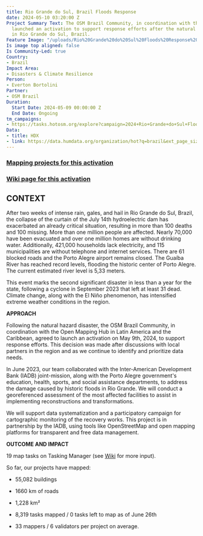 ```yaml
---
title: Rio Grande do Sul, Brazil Floods Response
date: 2024-05-10 03:20:00 Z
Project Summary Text: The OSM Brazil Community, in coordination with the LAC Hub,
  launched an activation to support response efforts after the natural hazard disaster
  in Rio Grande do Sul, Brazil.
Feature Image: "/uploads/Rio%20Grande%20do%20Sul%20Floods%20Response%20in%20Brazil.jpg"
Is image top aligned: false
Is Community-Led: true
Country:
- Brazil
Impact Area:
- Disasters & Climate Resilience
Person:
- Everton Bortolini
Partner:
- OSM Brazil
Duration:
  Start Date: 2024-05-09 00:00:00 Z
  End Date: Ongoing
tm_campaigns:
- https://tasks.hotosm.org/explore?campaign=2024+Rio+Grande+do+Sul+Floods
Data:
- title: HDX
- link: https://data.humdata.org/organization/hot?q=brazil&ext_page_size=25
---
```


### [Mapping projects for this activation](https://tasks.hotosm.org/explore?campaign=2024\+Rio\+Grande\+do\+Sul\+Floods)

### [Wiki page for this activation](https://wiki.openstreetmap.org/wiki/2024_Rio_Grande_do_Sul_Floods)

## CONTEXT

After two weeks of intense rain, gales, and hail in Rio Grande do Sul, Brazil, the collapse of the curtain of the July 14th hydroelectric dam has exacerbated an already critical situation, resulting in more than 100  deaths and 100 missing. More than one million people are affected. Nearly 70,000 have been evacuated and over one million homes are without drinking water. Additionally, 421,000 households lack electricity, and 115 municipalities are without telephone and internet services. There are 61 blocked roads and the Porto Alegre airport remains closed. The Guaíba River has reached record levels, flooding the historic center of Porto Alegre. The current estimated river level is 5,33 meters.

This event marks the second significant disaster in less than a year for the state, following a cyclone in September 2023 that left at least 31 dead. Climate change, along with the El Niño phenomenon, has intensified extreme weather conditions in the region.

**APPROACH**

Following the natural hazard disaster, the OSM Brazil Community, in coordination with the Open Mapping Hub in Latin America and the Caribbean, agreed to launch an activation on May 9th, 2024, to support response efforts. This decision was made after discussions with local partners in the region and as we continue to identify and prioritize data needs.

In June 2023, our team collaborated with the Inter-American Development Bank (IADB) joint-mission, along with the Porto Alegre government's education, health, sports, and social assistance departments, to address the damage caused by historic floods in Rio Grande. We will conduct a georeferenced assessment of the most affected facilities to assist in implementing reconstructions and transformations.

We will support data systematization and a participatory campaign for cartographic monitoring of the recovery works. This project is in partnership by the IADB, using tools like OpenStreetMap and open mapping platforms for transparent and free data management.

**OUTCOME AND IMPACT**

19 map tasks on Tasking Manager (see [Wiki](https://wiki.openstreetmap.org/wiki/2024_Rio_Grande_do_Sul_Floods) for more input).

So far, our projects have mapped:

* 55,082 buildings

* 1660 km of roads

* 1,228 km²

* 8,319 tasks mapped / 0 tasks left to map as of June 26th

* 33 mappers / 6 validators per project on average.